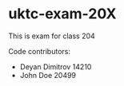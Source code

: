 # uktc-exam-20X

This is exam for class 204

Code contributors:
- Deyan Dimitrov 14210
- John Doe 20499

